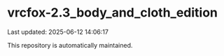 # vrcfox-2.3_body_and_cloth_edition

Last updated: 2025-06-12 14:06:17

This repository is automatically maintained.
